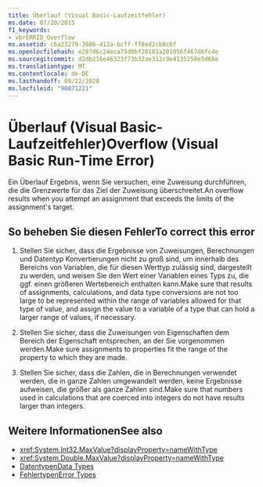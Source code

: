 ```yaml
---
title: Überlauf (Visual Basic-Laufzeitfehler)
ms.date: 07/20/2015
f1_keywords:
- vbrERRID_Overflow
ms.assetid: c6a23279-3086-412a-bcff-ff8ed2cb8c6f
ms.openlocfilehash: e287d6c24eca75d8bf20181a201056f467d6fc4e
ms.sourcegitcommit: d2db216e46323f73b32ae312c9e4135258e5d68e
ms.translationtype: MT
ms.contentlocale: de-DE
ms.lasthandoff: 09/22/2020
ms.locfileid: "90871221"
---
```

# <a name="overflow-visual-basic-run-time-error"></a><span data-ttu-id="7f1ef-102">Überlauf (Visual Basic-Laufzeitfehler)</span><span class="sxs-lookup"><span data-stu-id="7f1ef-102">Overflow (Visual Basic Run-Time Error)</span></span>

<span data-ttu-id="7f1ef-103">Ein Überlauf Ergebnis, wenn Sie versuchen, eine Zuweisung durchführen, die die Grenzwerte für das Ziel der Zuweisung überschreitet.</span><span class="sxs-lookup"><span data-stu-id="7f1ef-103">An overflow results when you attempt an assignment that exceeds the limits of the assignment's target.</span></span>  
  
## <a name="to-correct-this-error"></a><span data-ttu-id="7f1ef-104">So beheben Sie diesen Fehler</span><span class="sxs-lookup"><span data-stu-id="7f1ef-104">To correct this error</span></span>  
  
1. <span data-ttu-id="7f1ef-105">Stellen Sie sicher, dass die Ergebnisse von Zuweisungen, Berechnungen und Datentyp Konvertierungen nicht zu groß sind, um innerhalb des Bereichs von Variablen, die für diesen Werttyp zulässig sind, dargestellt zu werden, und weisen Sie den Wert einer Variablen eines Typs zu, die ggf. einen größeren Wertebereich enthalten kann.</span><span class="sxs-lookup"><span data-stu-id="7f1ef-105">Make sure that results of assignments, calculations, and data type conversions are not too large to be represented within the range of variables allowed for that type of value, and assign the value to a variable of a type that can hold a larger range of values, if necessary.</span></span>  
  
2. <span data-ttu-id="7f1ef-106">Stellen Sie sicher, dass die Zuweisungen von Eigenschaften dem Bereich der Eigenschaft entsprechen, an der Sie vorgenommen werden.</span><span class="sxs-lookup"><span data-stu-id="7f1ef-106">Make sure assignments to properties fit the range of the property to which they are made.</span></span>  
  
3. <span data-ttu-id="7f1ef-107">Stellen Sie sicher, dass die Zahlen, die in Berechnungen verwendet werden, die in ganze Zahlen umgewandelt werden, keine Ergebnisse aufweisen, die größer als ganze Zahlen sind.</span><span class="sxs-lookup"><span data-stu-id="7f1ef-107">Make sure that numbers used in calculations that are coerced into integers do not have results larger than integers.</span></span>  
  
## <a name="see-also"></a><span data-ttu-id="7f1ef-108">Weitere Informationen</span><span class="sxs-lookup"><span data-stu-id="7f1ef-108">See also</span></span>

- <xref:System.Int32.MaxValue?displayProperty=nameWithType>
- <xref:System.Double.MaxValue?displayProperty=nameWithType>
- [<span data-ttu-id="7f1ef-109">Datentypen</span><span class="sxs-lookup"><span data-stu-id="7f1ef-109">Data Types</span></span>](../data-types/index.md)
- [<span data-ttu-id="7f1ef-110">Fehlertypen</span><span class="sxs-lookup"><span data-stu-id="7f1ef-110">Error Types</span></span>](../../programming-guide/language-features/error-types.md)
